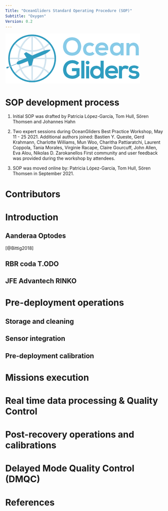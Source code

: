 ```yaml
---
Title: "OceanGliders Standard Operating Procedure (SOP)"
Subtitle: "Oxygen"
Version: 0.2
---
```


![](images/logo-ocean-gliders.png)

# SOP development process

1) Initial SOP was drafted by Patricia López-García, Tom Hull, Sören Thomsen and Johannes Hahn

2) Two expert sessions during OceanGliders Best Practice Workshop, May 11 - 25 2021. 
Additional authors joined: Bastien Y. Queste, Gerd Krahmann, Charlotte Williams, Mun Woo, Charitha Pattiaratchi, Laurent Coppola, Tania Morales, Virginie Racape, Claire Gourcuff, John Allen, Eva Alou, Nikolas D. Zarokanellos 
First community and  user feedback was provided during the workshop by attendees. 

3) SOP was moved online by: Patricia López-García, Tom Hull, Sören Thomsen in September 2021.


# Contributors

# Introduction

## Aanderaa Optodes

[@Bittig2018]

## RBR coda T.ODO

## JFE Advantech RINKO

# Pre-deployment operations

## Storage and cleaning

## Sensor integration

## Pre-deployment calibration

# Missions execution

# Real time data processing & Quality Control

# Post-recovery operations and calibrations

# Delayed Mode Quality Control (DMQC)

# References

